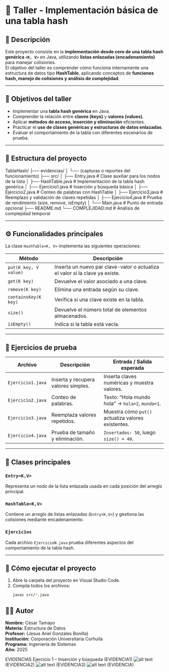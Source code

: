 # 🧮 Taller - Implementación básica de una tabla hash

## 📝 Descripción
Este proyecto consiste en la **implementación desde cero de una tabla hash genérica `<K, V>`** en Java, utilizando **listas enlazadas (encadenamiento)** para manejar colisiones.  
El objetivo del taller es comprender cómo funciona internamente una estructura de datos tipo **HashTable**, aplicando conceptos de **funciones hash, manejo de colisiones y análisis de complejidad**.

---

## 🧠 Objetivos del taller
- Implementar una **tabla hash genérica** en Java.  
- Comprender la relación entre **claves (keys)** y **valores (values)**.  
- Aplicar **métodos de acceso, inserción y eliminación** eficientes.  
- Practicar el **uso de clases genéricas y estructuras de datos enlazadas**.  
- Evaluar el comportamiento de la tabla con diferentes escenarios de prueba.

---

## 🧩 Estructura del proyecto
TablaHash/
├── evidencias/
│ └── (capturas o reportes del funcionamiento)
├── src/
│ ├── Entry.java # Clase auxiliar para los nodos de la lista
│ ├── HashTable.java # Implementación de la tabla hash genérica
│ ├── Ejercicio1.java # Inserción y búsqueda básica
│ ├── Ejercicio2.java # Conteo de palabras con HashTable
│ ├── Ejercicio3.java # Reemplazo y validación de claves repetidas
│ ├── Ejercicio4.java # Prueba de rendimiento (size, remove, isEmpty)
│ └── Main.java # Punto de entrada opcional
├── README.md
└── COMPLEJIDAD.md # Análisis de complejidad temporal

---

## ⚙️ Funcionalidades principales
La clase `HashTable<K, V>` implementa las siguientes operaciones:

| Método | Descripción |
|--------|--------------|
| `put(K key, V value)` | Inserta un nuevo par clave-valor o actualiza el valor si la clave ya existe. |
| `get(K key)` | Devuelve el valor asociado a una clave. |
| `remove(K key)` | Elimina una entrada según su clave. |
| `containsKey(K key)` | Verifica si una clave existe en la tabla. |
| `size()` | Devuelve el número total de elementos almacenados. |
| `isEmpty()` | Indica si la tabla está vacía. |

---

## 🧪 Ejercicios de prueba

| Archivo | Descripción | Entrada / Salida esperada |
|----------|-------------|----------------------------|
| `Ejercicio1.java` | Inserta y recupera valores simples. | Inserta claves numéricas y muestra valores. |
| `Ejercicio2.java` | Conteo de palabras. | Texto: “Hola mundo hola” → `hola=2`, `mundo=1`. |
| `Ejercicio3.java` | Reemplaza valores repetidos. | Muestra cómo `put()` actualiza valores existentes. |
| `Ejercicio4.java` | Prueba de tamaño y eliminación. | `Insertados: 50`, luego `size() = 40`. |

---

## 🧩 Clases principales
### `Entry<K,V>`
Representa un nodo de la lista enlazada usada en cada posición del arreglo principal.

### `HashTable<K,V>`
Contiene un arreglo de listas enlazadas (`Entry<K,V>`) y gestiona las colisiones mediante encadenamiento.

### `Ejercicios`
Cada archivo `EjercicioN.java` prueba diferentes aspectos del comportamiento de la tabla hash.

---

## 🚀 Cómo ejecutar el proyecto
1. Abre la carpeta del proyecto en Visual Studio Code.  
2. Compila todos los archivos:
   ```bash
   javac src/*.java

## 👨‍💻 Autor
**Nombre:** César Tamayo  
**Materia:** Estructura de Datos  
**Profesor:** (Jesus Ariel Gonzales Bonilla)  
**Institución:** Corporación Universitaria Corhuila  
**Programa:** Ingeniería de Sistemas  
**Año:** 2025

EVIDENCIAS
Ejercicio 1 – Inserción y búsqueda
(EVIDENCIA1) ![alt text](image.png)
(EVIDENCIA2) ![alt text](image-1.png)
(EVIDENCIA3) ![alt text](image-2.png)
(EVIDENCIA) 